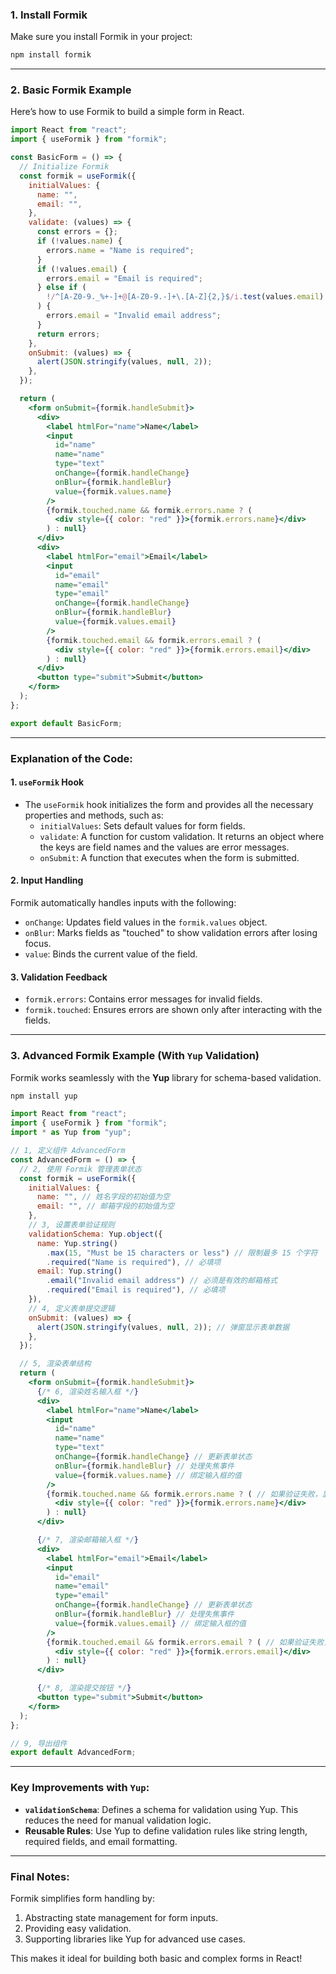 ### 1. **Install Formik**

Make sure you install Formik in your project:

```bash
npm install formik
```

---

### 2. **Basic Formik Example**

Here’s how to use Formik to build a simple form in React.

<audio src="C:\Users\10691\Downloads\2024年12月23日21点34分.mp3"></audio>

```jsx
import React from "react";
import { useFormik } from "formik";

const BasicForm = () => {
  // Initialize Formik
  const formik = useFormik({
    initialValues: {
      name: "",
      email: "",
    },
    validate: (values) => {
      const errors = {};
      if (!values.name) {
        errors.name = "Name is required";
      }
      if (!values.email) {
        errors.email = "Email is required";
      } else if (
        !/^[A-Z0-9._%+-]+@[A-Z0-9.-]+\.[A-Z]{2,}$/i.test(values.email)
      ) {
        errors.email = "Invalid email address";
      }
      return errors;
    },
    onSubmit: (values) => {
      alert(JSON.stringify(values, null, 2));
    },
  });

  return (
    <form onSubmit={formik.handleSubmit}>
      <div>
        <label htmlFor="name">Name</label>
        <input
          id="name"
          name="name"
          type="text"
          onChange={formik.handleChange}
          onBlur={formik.handleBlur}
          value={formik.values.name}
        />
        {formik.touched.name && formik.errors.name ? (
          <div style={{ color: "red" }}>{formik.errors.name}</div>
        ) : null}
      </div>
      <div>
        <label htmlFor="email">Email</label>
        <input
          id="email"
          name="email"
          type="email"
          onChange={formik.handleChange}
          onBlur={formik.handleBlur}
          value={formik.values.email}
        />
        {formik.touched.email && formik.errors.email ? (
          <div style={{ color: "red" }}>{formik.errors.email}</div>
        ) : null}
      </div>
      <button type="submit">Submit</button>
    </form>
  );
};

export default BasicForm;
```

---

### Explanation of the Code:

#### 1. **`useFormik` Hook**

- The `useFormik` hook initializes the form and provides all the necessary properties and methods, such as:
  - `initialValues`: Sets default values for form fields.
  - `validate`: A function for custom validation. It returns an object where the keys are field names and the values are error messages.
  - `onSubmit`: A function that executes when the form is submitted.

#### 2. **Input Handling**

Formik automatically handles inputs with the following:
- `onChange`: Updates field values in the `formik.values` object.
- `onBlur`: Marks fields as "touched" to show validation errors after losing focus.
- `value`: Binds the current value of the field.

#### 3. **Validation Feedback**

- `formik.errors`: Contains error messages for invalid fields.
- `formik.touched`: Ensures errors are shown only after interacting with the fields.

---

### 3. **Advanced Formik Example (With `Yup` Validation)**

Formik works seamlessly with the **Yup** library for schema-based validation.

<audio src="C:\Users\10691\Downloads\2024年12月23日22点15分.mp3"></audio>

```bash
npm install yup
```

```jsx
import React from "react";
import { useFormik } from "formik";
import * as Yup from "yup";

// 1, 定义组件 AdvancedForm
const AdvancedForm = () => {
  // 2, 使用 Formik 管理表单状态
  const formik = useFormik({
    initialValues: {
      name: "", // 姓名字段的初始值为空
      email: "", // 邮箱字段的初始值为空
    },
    // 3, 设置表单验证规则
    validationSchema: Yup.object({
      name: Yup.string()
        .max(15, "Must be 15 characters or less") // 限制最多 15 个字符
        .required("Name is required"), // 必填项
      email: Yup.string()
        .email("Invalid email address") // 必须是有效的邮箱格式
        .required("Email is required"), // 必填项
    }),
    // 4, 定义表单提交逻辑
    onSubmit: (values) => {
      alert(JSON.stringify(values, null, 2)); // 弹窗显示表单数据
    },
  });

  // 5, 渲染表单结构
  return (
    <form onSubmit={formik.handleSubmit}>
      {/* 6, 渲染姓名输入框 */}
      <div>
        <label htmlFor="name">Name</label>
        <input
          id="name"
          name="name"
          type="text"
          onChange={formik.handleChange} // 更新表单状态
          onBlur={formik.handleBlur} // 处理失焦事件
          value={formik.values.name} // 绑定输入框的值
        />
        {formik.touched.name && formik.errors.name ? ( // 如果验证失败，显示错误信息
          <div style={{ color: "red" }}>{formik.errors.name}</div>
        ) : null}
      </div>

      {/* 7, 渲染邮箱输入框 */}
      <div>
        <label htmlFor="email">Email</label>
        <input
          id="email"
          name="email"
          type="email"
          onChange={formik.handleChange} // 更新表单状态
          onBlur={formik.handleBlur} // 处理失焦事件
          value={formik.values.email} // 绑定输入框的值
        />
        {formik.touched.email && formik.errors.email ? ( // 如果验证失败，显示错误信息
          <div style={{ color: "red" }}>{formik.errors.email}</div>
        ) : null}
      </div>

      {/* 8, 渲染提交按钮 */}
      <button type="submit">Submit</button>
    </form>
  );
};

// 9, 导出组件
export default AdvancedForm;
```

---

### Key Improvements with `Yup`:

- **`validationSchema`**: Defines a schema for validation using Yup. This reduces the need for manual validation logic.
- **Reusable Rules**: Use Yup to define validation rules like string length, required fields, and email formatting.

---

### Final Notes:

Formik simplifies form handling by:
1. Abstracting state management for form inputs.
2. Providing easy validation.
3. Supporting libraries like Yup for advanced use cases.

This makes it ideal for building both basic and complex forms in React!